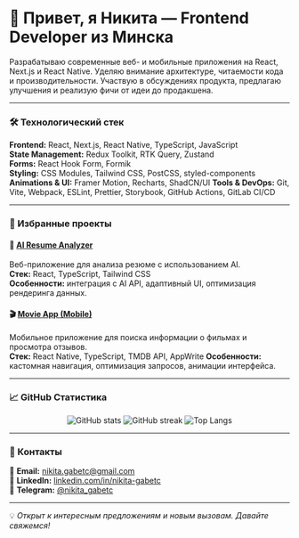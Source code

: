 # 👋 Привет, я Никита — Frontend Developer из Минска

Разрабатываю современные веб- и мобильные приложения на React, Next.js и React Native. Уделяю внимание архитектуре, читаемости кода и производительности. Участвую в обсуждениях продукта, предлагаю улучшения и реализую фичи от идеи до продакшена.

---

### 🛠️ Технологический стек

**Frontend:** React, Next.js, React Native, TypeScript, JavaScript  
**State Management:** Redux Toolkit, RTK Query, Zustand  
**Forms:** React Hook Form, Formik  
**Styling:** CSS Modules, Tailwind CSS, PostCSS, styled-components  
**Animations & UI:** Framer Motion, Recharts, ShadCN/UI
**Tools & DevOps:** Git, Vite, Webpack, ESLint, Prettier, Storybook, GitHub Actions, GitLab CI/CD  

---

### 🚀 Избранные проекты

#### 🧠 [AI Resume Analyzer](https://github.com/peeea4/resume-analyzer)
Веб-приложение для анализа резюме с использованием AI.  
**Стек:** React, TypeScript, Tailwind CSS  
**Особенности:** интеграция с AI API, адаптивный UI, оптимизация рендеринга данных.

#### 🎬 [Movie App (Mobile)](https://github.com/peeea4/movie-mobile-app)
Мобильное приложение для поиска информации о фильмах и просмотра отзывов.  
**Стек:** React Native, TypeScript, TMDB API, AppWrite
**Особенности:** кастомная навигация, оптимизация запросов, анимации интерфейса.

---

### 📈 GitHub Статистика

<p align="center">
  <img src="https://github-readme-stats.vercel.app/api?username=peeea4&show_icons=true&theme=transparent" alt="GitHub stats" />
  <img src="https://github-readme-streak-stats.herokuapp.com/?user=peeea4&theme=transparent" alt="GitHub streak" />
  <img src="https://github-readme-stats.vercel.app/api/top-langs/?username=peeea4&layout=compact&theme=transparent" alt="Top Langs" />
</p>

---

### 💬 Контакты

📧 **Email:** [nikita.gabetc@gmail.com](mailto:nikita.gabetc@gmail.com)  
💼 **LinkedIn:** [linkedin.com/in/nikita-gabetc](https://www.linkedin.com/in/nikita-gabetc/)  
💬 **Telegram:** [@nikita_gabetc](https://t.me/nikita_gabetc)

---

💡 *Открыт к интересным предложениям и новым вызовам. Давайте свяжемся!*
